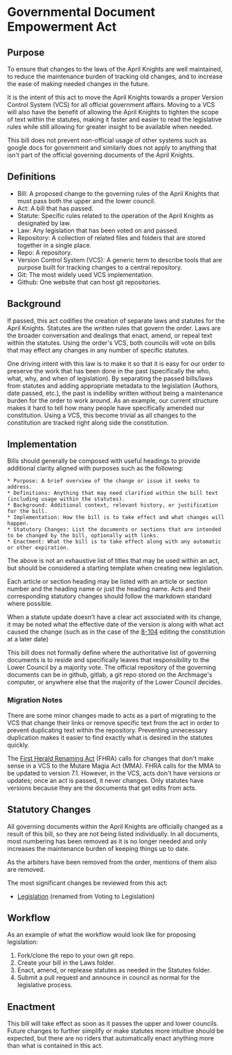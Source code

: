[Bill number: 11-102]: #
[Author: Archmage Szeraax]: #
[Proposed Date: 4/17/2025]: #
[Passed Date: -]: #

# Governmental Document Empowerment Act

## Purpose
To ensure that changes to the laws of the April Knights are well maintained, to reduce the maintenance burden of tracking old changes, and to increase the ease of making needed changes in the future.

It is the intent of this act to move the April Knights towards a proper Version Control System (VCS) for all official government affairs. Moving to a VCS will also have the benefit of allowing the April Knights to tighten the scope of text within the statutes, making it faster and easier to read the legislative rules while still allowing for greater insight to be available when needed.

This bill does not prevent non-official usage of other systems such as google docs for government and similarly does not apply to anything that isn't part of the official governing documents of the April Knights.

## Definitions
* Bill: A proposed change to the governing rules of the April Knights that must pass both the upper and the lower council.
* Act: A bill that has passed.
* Statute: Specific rules related to the operation of the April Knights as designated by law.
* Law: Any legislation that has been voted on and passed.
* Repository: A collection of related files and folders that are stored together in a single place.
* Repo: A repository.
* Version Control System (VCS): A generic term to describe tools that are purpose built for tracking changes to a central repository.
* Git: The most widely used VCS implementation.
* Github: One website that can host git repositories.

## Background
If passed, this act codifies the creation of separate laws and statutes for the April Knights. Statutes are the written rules that govern the order. Laws are the broader conversation and dealings that enact, amend, or repeal text within the statutes. Using the order's VCS, both councils will vote on bills that may effect any changes in any number of specific statutes.

One driving intent with this law is to make it so that it is easy for our order to preserve the work that has been done in the past (specifically the who, what, why, and when of legislation). By separating the passed bills/laws from statutes and adding appropriate metadata to the legislation (Authors, date passed, etc.), the past is indelliby written without being a maintenance burden for the order to work around. As an example, our current structure makes it hard to tell how many people have specifically amended our constitution. Using a VCS, this become trivial as all changes to the constitution are tracked right along side the constitution.

## Implementation
Bills should generally be composed with useful headings to provide additional clarity aligned with purposes such as the following:

    * Purpose: A brief overview of the change or issue it seeks to address.
    * Definitions: Anything that may need clarified within the bill text (including usage within the statutes).
    * Background: Additional context, relevant history, or justification for the bill.
    * Implementation: How the bill is to take effect and what changes will happen.
    * Statutory Changes: List the documents or sections that are intended to be changed by the bill, optionally with links.
    * Enactment: What the bill is to take effect along with any automatic or other expiration.

The above is not an exhaustive list of titles that may be used within an act, but should be considered a starting template when creating new legislation.

Each article or section heading may be listed with an article or section number and the heading name or just the heading name. Acts and their corresponding statutory changes should follow the markdown standard where possible.

When a statute update doesn't have a clear act associated with its change, it may be noted what the effective date of the version is along with what act caused the change (such as in the case of the [8-104](/Laws/8-104%20Election%20Act.md) editing the constitution at a later date)

This bill does not formally define where the authoritative list of governing documents is to reside and specifically leaves that responsibility to the Lower Council by a majority vote. The official repository of the governing documents can be in github, gitlab, a git repo stored on the Archmage's computer, or anywhere else that the majority of the Lower Council decides.

### Migration Notes
There are some minor changes made to acts as a part of migrating to the VCS that change their links or remove specific text from the act in order to prevent duplicating text within the repository. Preventing unnecessary duplication makes it easier to find exactly what is desired in the statutes quickly.

The [First Herald Renaming Act](/Laws/9-102%20First%20Herald%20Renaming%20Act.md) (FHRA) calls for changes that don't make sense in a VCS to the Mutare Magia Act (MMA). FHRA calls for the MMA to be updated to version 7.1. However, in the VCS, acts don't have versions or updates; once an act is passed, it never changes. Only statutes have versions because they are the documents that get edits from acts.

## Statutory Changes
All governing documents within the April Knights are officially changed as a result of this bill, so they are not being listed individually. In all documents, most numbering has been removed as it is no longer needed and only increases the maintenance burden of keeping things up to date.

As the arbiters have been removed from the order, mentions of them also are removed.

The most significant changes be reviewed from this act:

* [Legislation](/Statutes/Legislation.md) (renamed from Voting to Legislation)

## Workflow
As an example of what the workflow would look like for proposing legislation:

1. Fork/clone the repo to your own git repo.
1. Create your bill in the Laws folder.
1. Enact, amend, or replease statutes as needed in the Statutes folder.
1. Submit a pull request and announce in council as normal for the legislative process.

## Enactment
This bill will take effect as soon as it passes the upper and lower councils. Future changes to further simplify or make statutes more intuitive should be expected, but there are no riders that automatically enact anything more than what is contained in this act.
